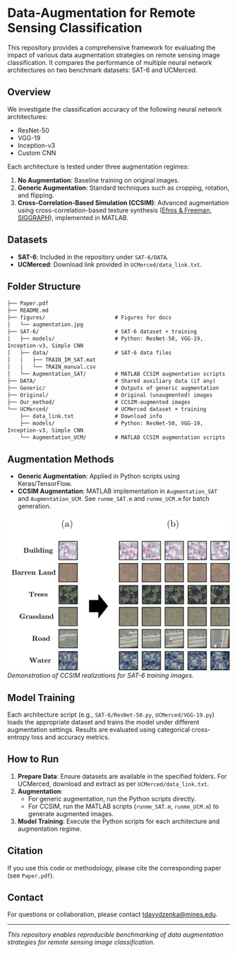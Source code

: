 # Data-Augmentation for Remote Sensing Classification

This repository provides a comprehensive framework for evaluating the impact of various data augmentation strategies on remote sensing image classification. It compares the performance of multiple neural network architectures on two benchmark datasets: SAT-6 and UCMerced.

## Overview

We investigate the classification accuracy of the following neural network architectures:
- ResNet-50
- VGG-19
- Inception-v3
- Custom CNN

Each architecture is tested under three augmentation regimes:
1. **No Augmentation**: Baseline training on original images.
2. **Generic Augmentation**: Standard techniques such as cropping, rotation, and flipping.
3. **Cross-Correlation-Based Simulation (CCSIM)**: Advanced augmentation using cross-correlation-based texture synthesis ([Efros & Freeman, SIGGRAPH](https://www.cs.cmu.edu/~efros/research/image-quilting.html)), implemented in MATLAB.

## Datasets

- **SAT-6**: Included in the repository under `SAT-6/DATA`.
- **UCMerced**: Download link provided in `UCMerced/data_link.txt`.

## Folder Structure

    ├── Paper.pdf
    ├── README.md
    ├── figures/                      # Figures for docs
    │   └── augmentation.jpg
    ├── SAT-6/                        # SAT-6 dataset + training
    │   ├── models/                   # Python: ResNet-50, VGG-19, Inception-v3, Simple CNN
    │   ├── data/                     # SAT-6 data files
    │   │   ├── TRAIN_IM_SAT.mat
    │   │   └── TRAIN_manual.csv
    │   └── Augmentation_SAT/         # MATLAB CCSIM augmentation scripts
    ├── DATA/                         # Shared auxiliary data (if any)
    ├── Generic/                      # Outputs of generic augmentation
    ├── Original/                     # Original (unaugmented) images
    ├── Our_method/                   # CCSIM-augmented images
    └── UCMerced/                     # UCMerced dataset + training
        ├── data_link.txt             # Download info
        ├── models/                   # Python: ResNet-50, VGG-19, Inception-v3, Simple CNN
        └── Augmentation_UCM/         # MATLAB CCSIM augmentation scripts


## Augmentation Methods

- **Generic Augmentation**: Applied in Python scripts using Keras/TensorFlow.
- **CCSIM Augmentation**: MATLAB implementation in `Augmentation_SAT` and `Augmentation_UCM`. See `runme_SAT.m` and `runme_UCM.m` for batch generation.

![Augmentation Example](figures/augmentation.jpg)  
*Demonstration of CCSIM realizations for SAT-6 training images.*

## Model Training

Each architecture script (e.g., `SAT-6/ResNet-50.py`, `UCMerced/VGG-19.py`) loads the appropriate dataset and trains the model under different augmentation settings. Results are evaluated using categorical cross-entropy loss and accuracy metrics.

## How to Run

1. **Prepare Data**: Ensure datasets are available in the specified folders. For UCMerced, download and extract as per `UCMerced/data_link.txt`.
2. **Augmentation**:
   - For generic augmentation, run the Python scripts directly.
   - For CCSIM, run the MATLAB scripts (`runme_SAT.m`, `runme_UCM.m`) to generate augmented images.
3. **Model Training**: Execute the Python scripts for each architecture and augmentation regime.

## Citation

If you use this code or methodology, please cite the corresponding paper (see `Paper.pdf`).

## Contact

For questions or collaboration, please contact [tdavydzenka@mines.edu](mailto:tdavydzenka@mines.edu).

---

*This repository enables reproducible benchmarking of data augmentation strategies for remote sensing image classification.*